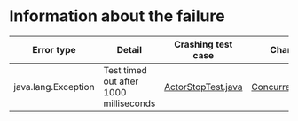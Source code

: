 # Information about the failure

| Error type   | Detail | Crashing test case | Changed file by jKali |
|--------------|--------|--------------------|----------------------------|
| java.lang.Exception | Test timed out after 1000 milliseconds | [ActorStopTest.java](https://github.com/repairnator/repairnator-experiments-one-erroring-test-case/blob/20293c0ce2480e01a895012d696e254d0efa764c/src/test/java/io/vlingo/actors/ActorStopTest.java#L21)| [ConcurrentQueueMailbox.java](https://github.com/repairnator/repairnator-experiments-one-erroring-test-case/blob/20293c0ce2480e01a895012d696e254d0efa764c/src/main/java/io/vlingo/actors/plugin/mailbox/concurrentqueue/ConcurrentQueueMailbox.java#L25)|
